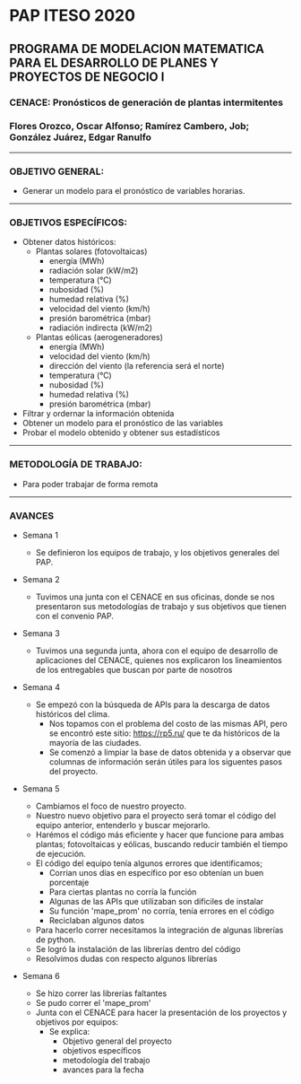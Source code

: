 # PAP ITESO 2020
## PROGRAMA DE MODELACION MATEMATICA PARA EL DESARROLLO DE PLANES Y PROYECTOS DE NEGOCIO I
### CENACE: Pronósticos de generación de plantas intermitentes
### Flores Orozco, Oscar Alfonso; Ramírez Cambero, Job; González Juárez, Edgar Ranulfo

***

### OBJETIVO GENERAL: 

* Generar un modelo para el pronóstico de variables horarias.

***


### OBJETIVOS ESPECÍFICOS:

* Obtener datos históricos:
  * Plantas solares (fotovoltaicas)
    * energía (MWh)
    * radiación solar (kW/m2)
    * temperatura (°C)
    * nubosidad (%)
    * humedad relativa (%)
    * velocidad del viento (km/h)
    * presión barométrica (mbar)
    * radiación indirecta (kW/m2)
  * Plantas eólicas (aerogeneradores)
    * energía (MWh)
    * velocidad del viento (km/h)
    * dirección del viento (la referencia será el norte)
    * temperatura (°C)
    * nubosidad (%)
    * humedad relativa (%)
    * presión barométrica (mbar)
* Filtrar y ordernar la información obtenida
* Obtener un modelo para el pronóstico de las variables
* Probar el modelo obtenido y obtener sus estadísticos

***

### METODOLOGÍA DE TRABAJO:

* Para poder trabajar de forma remota


***

### AVANCES 

* Semana 1 
    * Se definieron los equipos de trabajo, y los objetivos generales del PAP.

* Semana 2
    * Tuvimos una junta con el CENACE en sus oficinas, donde se nos presentaron sus metodologías de trabajo y sus objetivos que tienen con el convenio PAP.

* Semana 3
    * Tuvimos una segunda junta, ahora con el equipo de desarrollo de aplicaciones del CENACE, quienes nos explicaron los lineamientos de los entregables que buscan por parte de nosotros

* Semana 4
    * Se empezó con la búsqueda de APIs para la descarga de datos históricos del clima.
        * Nos topamos con el problema del costo de las mismas API, pero se encontró este sitio: https://rp5.ru/ que te da históricos de la mayoría de las ciudades.
        * Se comenzó a limpiar la base de datos obtenida y a observar que columnas de información serán útiles para los siguentes pasos del proyecto.
    
* Semana 5 
    * Cambiamos el foco de nuestro proyecto.
    * Nuestro nuevo objetivo para el proyecto será tomar el código del equipo anterior, entenderlo y buscar mejorarlo.
    * Harémos el código más eficiente y hacer que funcione para ambas plantas; fotovoltaicas y eólicas, buscando reducir también el tiempo de ejecución.
    * El código del equipo tenía algunos errores que identificamos; 
        * Corrian unos días en específico por eso obtenían un buen porcentaje
        * Para ciertas plantas no corría la función
        * Algunas de las APIs que utilizaban son dificiles de instalar 
        * Su función 'mape_prom' no corría, tenía errores en el código
        * Reciclaban algunos datos
    * Para hacerlo correr necesitamos la integración de algunas librerías de python.
    * Se logró la instalación de las librerías dentro del código 
    * Resolvimos dudas con respecto algunos librerías
    
* Semana 6 
    * Se hizo correr las librerías faltantes
    * Se pudo correr el 'mape_prom' 
    * Junta con el CENACE para hacer la presentación de los proyectos y objetivos por equipos:
        * Se explica:
          * Objetivo general del proyecto
          * objetivos específicos
          * metodología del trabajo
          * avances para la fecha
    
    

